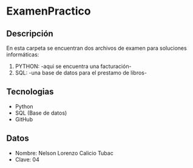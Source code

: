 # ExamenPractico
## Descripción
En esta carpeta se encuentran dos archivos de examen para soluciones informáticas:
1. PYTHON: -aqui se encuentra una facturación-
2. SQL: -una base de datos para el prestamo de libros-
## Tecnologias
+ Python
+ SQL (Base de datos)
+ GitHub 
## Datos
- Nombre: Nelson Lorenzo Calicio Tubac
- Clave: 04